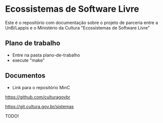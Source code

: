 Ecossistemas de Software Livre
==============================

Este é o repositório com documentação sobre o projeto de parceria entre a
UnB/Lappis e o Ministério da Cultura "Ecossistemas de Software Livre"


## Plano de trabalho

* Entre na pasta plano-de-trabalho
* execute "make"


## Documentos

* Link para o repositório MinC

https://github.com/culturagovbr

https://git.cultura.gov.br/sistemas

TODO!

